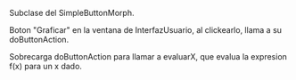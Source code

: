 Subclase del SimpleButtonMorph.

Boton "Graficar" en la ventana de InterfazUsuario, al clickearlo, llama a su doButtonAction.

Sobrecarga doButtonAction para llamar a evaluarX, que evalua la expresion f(x) para un x dado.